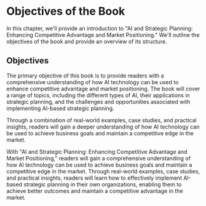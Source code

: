 Objectives of the Book
===========================================================

In this chapter, we'll provide an introduction to "AI and Strategic Planning: Enhancing Competitive Advantage and Market Positioning." We'll outline the objectives of the book and provide an overview of its structure.

Objectives
----------------------

The primary objective of this book is to provide readers with a comprehensive understanding of how AI technology can be used to enhance competitive advantage and market positioning. The book will cover a range of topics, including the different types of AI, their applications in strategic planning, and the challenges and opportunities associated with implementing AI-based strategic planning.

Through a combination of real-world examples, case studies, and practical insights, readers will gain a deeper understanding of how AI technology can be used to achieve business goals and maintain a competitive edge in the market.

With "AI and Strategic Planning: Enhancing Competitive Advantage and Market Positioning," readers will gain a comprehensive understanding of how AI technology can be used to achieve business goals and maintain a competitive edge in the market. Through real-world examples, case studies, and practical insights, readers will learn how to effectively implement AI-based strategic planning in their own organizations, enabling them to achieve better outcomes and maintain a competitive advantage in the market.

